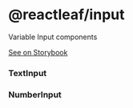 # @reactleaf/input

Variable Input components

[See on Storybook](https://main--6447d5ba8b8f8cd5016c6166.chromatic.com/)

### TextInput

### NumberInput
